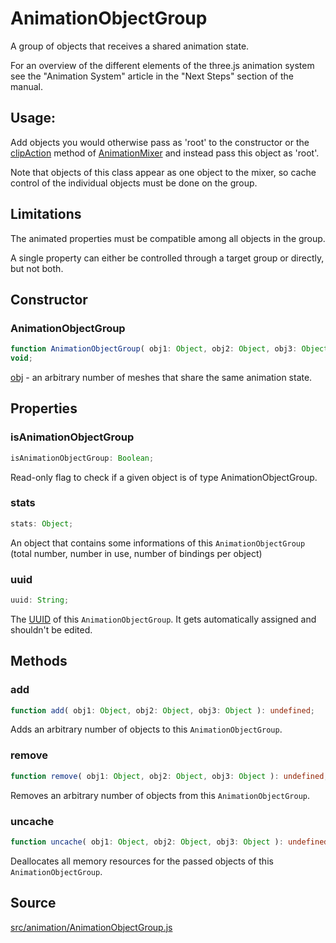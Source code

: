 # AnimationObjectGroup

A group of objects that receives a shared animation state.  
  
For an overview of the different elements of the three.js animation system see
the "Animation System" article in the "Next Steps" section of the manual.

## Usage:

Add objects you would otherwise pass as 'root' to the constructor or the
[clipAction](#) method of [AnimationMixer](en\animation\AnimationMixer.html)
and instead pass this object as 'root'.  
  
Note that objects of this class appear as one object to the mixer, so cache
control of the individual objects must be done on the group.

## Limitations

The animated properties must be compatible among all objects in the group.  
  
A single property can either be controlled through a target group or directly,
but not both.

## Constructor

### AnimationObjectGroup

  
  
```ts  
function AnimationObjectGroup( obj1: Object, obj2: Object, obj3: Object ):
void;  
```  

[obj](#) - an arbitrary number of meshes that share the same animation state.

## Properties

### isAnimationObjectGroup

  
  
```ts  
isAnimationObjectGroup: Boolean;  
```  

Read-only flag to check if a given object is of type AnimationObjectGroup.

### stats

  
  
```ts  
stats: Object;  
```  

An object that contains some informations of this `AnimationObjectGroup`
(total number, number in use, number of bindings per object)

### uuid

  
  
```ts  
uuid: String;  
```  

The <a
href="http://en.wikipedia.org/wiki/Universally_unique_identifier">UUID</a> of
this `AnimationObjectGroup`. It gets automatically assigned and shouldn't be
edited.

## Methods

### add

  
  
```ts  
function add( obj1: Object, obj2: Object, obj3: Object ): undefined;  
```  

Adds an arbitrary number of objects to this `AnimationObjectGroup`.

### remove

  
  
```ts  
function remove( obj1: Object, obj2: Object, obj3: Object ): undefined;  
```  

Removes an arbitrary number of objects from this `AnimationObjectGroup`.

### uncache

  
  
```ts  
function uncache( obj1: Object, obj2: Object, obj3: Object ): undefined;  
```  

Deallocates all memory resources for the passed objects of this
`AnimationObjectGroup`.

## Source

<a
href="https://github.com/mrdoob/three.js/blob/master/src/animation/AnimationObjectGroup.js">src/animation/AnimationObjectGroup.js</a>

